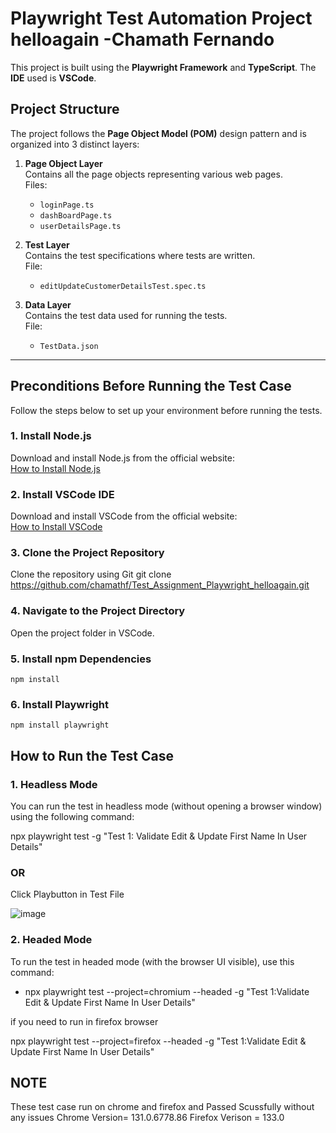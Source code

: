 # Playwright Test Automation Project helloagain -Chamath Fernando

This project is built using the **Playwright Framework** and **TypeScript**. The **IDE** used is **VSCode**.

## Project Structure

The project follows the **Page Object Model (POM)** design pattern and is organized into 3 distinct layers:

1. **Page Object Layer**  
   Contains all the page objects representing various web pages.  
   Files:  
   - `loginPage.ts`
   - `dashBoardPage.ts`
   - `userDetailsPage.ts`

2. **Test Layer**  
   Contains the test specifications where tests are written.  
   File:  
   - `editUpdateCustomerDetailsTest.spec.ts`

3. **Data Layer**  
   Contains the test data used for running the tests.  
   File:  
   - `TestData.json`

---

## Preconditions Before Running the Test Case

Follow the steps below to set up your environment before running the tests.

### 1. Install **Node.js**
   Download and install Node.js from the official website:  
   [How to Install Node.js](https://nodejs.org/en/learn/getting-started/how-to-install-nodejs)

### 2. Install **VSCode IDE**
   Download and install VSCode from the official website:  
   [How to Install VSCode](https://code.visualstudio.com/docs/setup/windows)

### 3. Clone the Project Repository
   Clone the repository using Git
   git clone https://github.com/chamathf/Test_Assignment_Playwright_helloagain.git

### 4. Navigate to the Project Directory
   Open the project folder in VSCode.

### 5. Install npm Dependencies
    npm install
    
### 6. Install Playwright
    npm install playwright

##  How to Run the Test Case

### 1. Headless Mode
   You can run the test in headless mode (without opening a browser window) using the following command:
   
   npx playwright test -g "Test 1: Validate Edit & Update First Name In User Details"

   ### OR

   Click Playbutton in Test File 

   ![image](https://github.com/user-attachments/assets/7b988166-de73-41f5-a0e4-02112f6ca815)

### 2. Headed Mode
   To run the test in headed mode (with the browser UI visible), use this command:
 
   - npx playwright test --project=chromium --headed -g "Test 1:Validate Edit & Update First Name In User Details"

   if you need to run in firefox browser

   npx playwright test --project=firefox --headed -g "Test 1:Validate Edit & Update First Name In User Details"


## NOTE
   These test case run on chrome and firefox and Passed Scussfully without any issues
   Chrome Version=  131.0.6778.86
   Firefox Verison = 133.0
   
